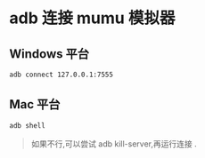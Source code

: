 # adb 连接 mumu 模拟器

## Windows 平台

```sh
adb connect 127.0.0.1:7555
```

## Mac 平台

```sh
adb shell
```

> 如果不行,可以尝试 adb kill-server,再运行连接
> .

